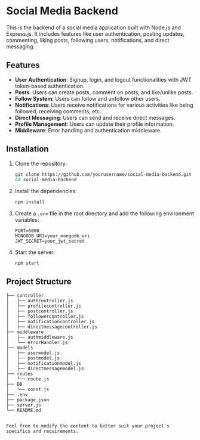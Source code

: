 # Social Media Backend

This is the backend of a social media application built with Node.js and Express.js. It includes features like user authentication, posting updates, commenting, liking posts, following users, notifications, and direct messaging.

## Features

- **User Authentication**: Signup, login, and logout functionalities with JWT token-based authentication.
- **Posts**: Users can create posts, comment on posts, and like/unlike posts.
- **Follow System**: Users can follow and unfollow other users.
- **Notifications**: Users receive notifications for various activities like being followed, receiving comments, etc.
- **Direct Messaging**: Users can send and receive direct messages.
- **Profile Management**: Users can update their profile information.
- **Middleware**: Error handling and authentication middleware.

## Installation

1. Clone the repository:

    ```bash
    git clone https://github.com/yourusername/social-media-backend.git
    cd social-media-backend
    ```

2. Install the dependencies:

    ```bash
    npm install
    ```

3. Create a `.env` file in the root directory and add the following environment variables:

    ```env
    PORT=5000
    MONGODB_URI=your_mongodb_uri
    JWT_SECRET=your_jwt_secret
    ```

4. Start the server:

    ```bash
    npm start
    ```

## Project Structure

```plaintext
├── controller
│   ├── authcontroller.js
│   ├── profilecontroller.js
│   ├── postcontroller.js
│   ├── followercontroller.js
│   ├── notificationcontroller.js
│   ├── directmessagecontroller.js
├── middleware
│   ├── authmiddleware.js
│   └── errorHandler.js
├── models
│   ├── usermodel.js
│   ├── postmodel.js
│   ├── notificationmodel.js
│   ├── directmessagemodel.js
├── routes
│   └── route.js
├── DB
│   └── const.js
├── .env
├── package.json
├── server.js
└── README.md


Feel free to modify the content to better suit your project's specifics and requirements.
